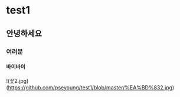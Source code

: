 # test1  
## 안녕하세요  
### 여러분  
#### 바이바이  
!(꽃2.jpg)(https://github.com/pseyoung/test1/blob/master/%EA%BD%832.jpg)  

